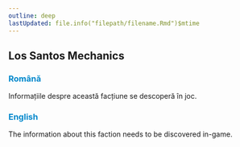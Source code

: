 ```yaml
---
outline: deep
lastUpdated: file.info("filepath/filename.Rmd")$mtime
---
```


## Los Santos Mechanics

### <span style="color: #0088CC">Română</span>

Informațiile despre această facțiune se descoperă în joc.

### <span style="color: #0088CC">English</span>

The information about this faction needs to be discovered in-game.